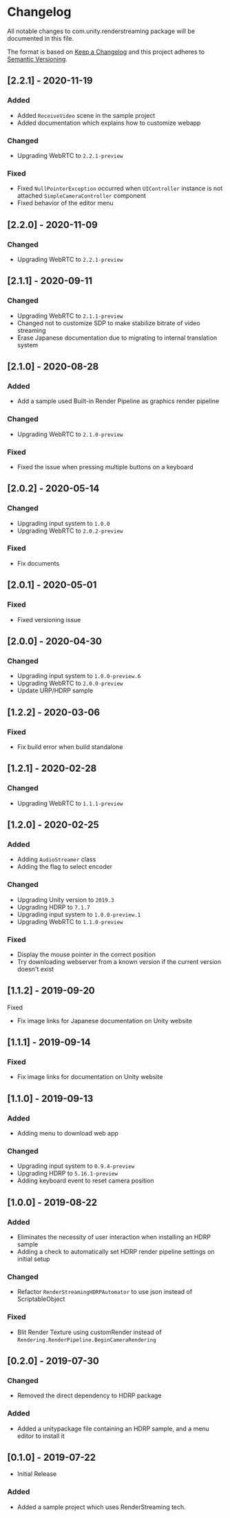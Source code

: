 # Changelog
All notable changes to com.unity.renderstreaming package will be documented in this file.

The format is based on [Keep a Changelog](http://keepachangelog.com/en/1.0.0/)
and this project adheres to [Semantic Versioning](http://semver.org/spec/v2.0.0.html).

## [2.2.1] - 2020-11-19

### Added

- Added `ReceiveVideo` scene in the sample project
- Added documentation which explains how to customize webapp

### Changed

- Upgrading WebRTC to `2.2.1-preview`

### Fixed

- Fixed `NullPointerException` occurred when `UIController` instance is not attached `SimpleCameraController` component
- Fixed behavior of the editor menu

## [2.2.0] - 2020-11-09

### Changed

- Upgrading WebRTC to `2.2.1-preview`


## [2.1.1] - 2020-09-11

### Changed

- Upgrading WebRTC to `2.1.1-preview`
- Changed not to customize SDP to make stabilize bitrate of video streaming
- Erase Japanese documentation due to migrating to internal translation system

## [2.1.0] - 2020-08-28

### Added 

- Add a sample used Built-in Render Pipeline as graphics render pipeline

### Changed

- Upgrading WebRTC to `2.1.0-preview`

### Fixed

- Fixed the issue when pressing multiple buttons on a keyboard

## [2.0.2] - 2020-05-14

### Changed

- Upgrading input system to `1.0.0`
- Upgrading WebRTC to `2.0.2-preview`

### Fixed

- Fix documents

## [2.0.1] - 2020-05-01

### Fixed

- Fixed versioning issue

## [2.0.0] - 2020-04-30

### Changed

- Upgrading input system to `1.0.0-preview.6`
- Upgrading WebRTC to `2.0.0-preview`
- Update URP/HDRP sample

## [1.2.2] - 2020-03-06

### Fixed

- Fix build error when build standalone

## [1.2.1] - 2020-02-28

### Changed

- Upgrading WebRTC to `1.1.1-preview`

## [1.2.0] - 2020-02-25

### Added

- Adding `AudioStreamer` class
- Adding the flag to select encoder

### Changed

- Upgrading Unity version to `2019.3`
- Upgrading HDRP to `7.1.7`
- Upgrading input system to `1.0.0-preview.1`
- Upgrading WebRTC to `1.1.0-preview`

### Fixed

- Display the mouse pointer in the correct position
- Try downloading webserver from a known version if the current version doesn't exist

## [1.1.2] - 2019-09-20

Fixed

- Fix image links for Japanese documentation on Unity website

## [1.1.1] - 2019-09-14

### Fixed

- Fix image links for documentation on Unity website

## [1.1.0] - 2019-09-13

### Added

- Adding menu to download web app

### Changed

- Upgrading input system to `0.9.4-preview`
- Upgrading HDRP to `5.16.1-preview`
- Adding keyboard event to reset camera position

## [1.0.0] - 2019-08-22

### Added

- Eliminates the necessity of user interaction when installing an HDRP sample
- Adding a check to automatically set HDRP render pipeline settings on initial setup

### Changed

- Refactor `RenderStreamingHDRPAutomator` to use json instead of ScriptableObject

### Fixed

- Blit Render Texture using customRender instead of `Rendering.RenderPipeline.BeginCameraRendering`

## [0.2.0] - 2019-07-30

### Changed

- Removed the direct dependency to HDRP package

### Added

- Added a unitypackage file containing an HDRP sample, and a menu editor to install it

## [0.1.0] - 2019-07-22

- Initial Release

### Added

- Added a sample project which uses RenderStreaming tech.
